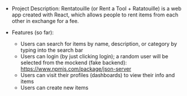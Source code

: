 - Project Description:
  Rentatouille (or Rent a Tool + Ratatouille) is a web app created with React, which allows people to rent items from each other in exchange for a fee.

- Features (so far):
  - Users can search for items by name, description, or category by typing into the search bar
  - Users can login (by just clicking login); a random user will be selected from the mockend (fake backend): https://www.npmjs.com/package/json-server
  - Users can visit their profiles (dashboards) to view their info and items
  - Users can create new items